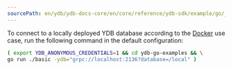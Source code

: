 ```yaml
---
sourcePath: en/ydb/ydb-docs-core/en/core/reference/ydb-sdk/example/go/_includes/run_docker.md
---
```

To connect to a locally deployed YDB database according to the [Docker](../../../../../getting_started/self_hosted/ydb_docker.md) use case, run the following command in the default configuration:

```bash
( export YDB_ANONYMOUS_CREDENTIALS=1 && cd ydb-go-examples && \
go run ./basic -ydb="grpc://localhost:2136?database=/local" )
```

